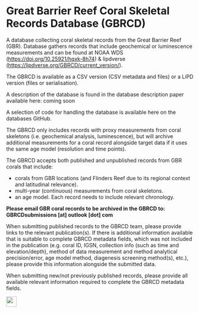 # Great Barrier Reef Coral Skeletal Records Database (GBRCD)
A database collecting coral skeletal records from the Great Barrier Reef (GBR). Database gathers records that include geochemical or luminescence measurements and can be found at NOAA WDS (https://doi.org/10.25921/hqxk-8h74) & lipdverse (https://lipdverse.org/GBRCD/current_version/).

The GBRCD is available as a CSV version (CSV metadata and files) or a LiPD version (files or serialisation).

A description of the database is found in the database description paper available here: coming soon

A selection of code for handling the database is available here on the databases GitHub.

The GBRCD only includes records with proxy measurements from coral skeletons (i.e. geochemical analysis, luminescence), but will archive additional measurements for a coral record alongside target data if it uses the same age model (resolution and time points). 

The GBRCD accepts both published and unpublished records from GBR corals that include:
* corals from GBR locations (and Flinders Reef due to its regional context and latitudinal relevance). 
* multi-year (continuous) measurements from coral skeletons. 
* an age model. Each record needs to include relevant chronology.

**Please email GBR coral records to be archived in the GBRCD to: GBRCDsubmissions [at] outlook [dot] com**

When submitting published records to the GBRCD team, please provide links to the relevant publication(s). If there is additional information available that is suitable to complete GBRCD metadata fields, which was not included in the publication (e.g. coral ID, IGSN, collection info (such as time and elevation/depth), method of data measurement and method analytical precision/error, age model method, diagenesis screening method(s), etc.), please provide this information alongside the submitted data.

When submitting new/not previously published records, please provide all available relevant information required to complete the GBRCD metadata fields.

<img src="https://github.com/arzeyak/GBR-Coral-Skeletal-Records-Database/assets/47883537/05225eb5-bd87-4fa3-b180-4366b9b40b88" data-canonical-src="https://github.com/arzeyak/GBR-Coral-Skeletal-Records-Database/assets/47883537/05225eb5-bd87-4fa3-b180-4366b9b40b88" height="28"/>
